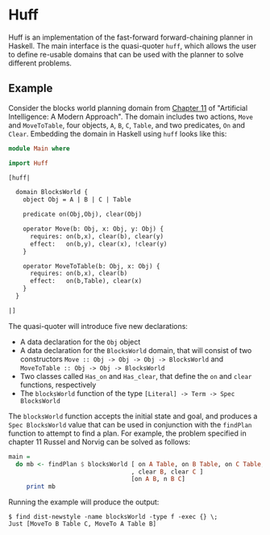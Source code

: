Huff
====

Huff is an implementation of the fast-forward forward-chaining planner in
Haskell. The main interface is the quasi-quoter `huff`, which allows the user to
define re-usable domains that can be used with the planner to solve different
problems.


Example
-------

Consider the blocks world planning domain from [Chapter
11](http://aima.cs.berkeley.edu/2nd-ed/newchap11.pdf) of "Artificial
Intelligence: A Modern Approach". The domain includes two actions, `Move` and
`MoveToTable`, four objects, `A`, `B`, `C`, `Table`, and two predicates, `On`
and `Clear`. Embedding the domain in Haskell using `huff` looks like this:

```haskell
module Main where

import Huff

[huff|

  domain BlocksWorld {
    object Obj = A | B | C | Table

    predicate on(Obj,Obj), clear(Obj)

    operator Move(b: Obj, x: Obj, y: Obj) {
      requires: on(b,x), clear(b), clear(y)
      effect:   on(b,y), clear(x), !clear(y)
    }

    operator MoveToTable(b: Obj, x: Obj) {
      requires: on(b,x), clear(b)
      effect:   on(b,Table), clear(x)
    }
  }

|]

```

The quasi-quoter will introduce five new declarations:
* A data declaration for the `Obj` object
* A data declaration for the `BlocksWorld` domain, that will consist of two
  constructors `Move :: Obj -> Obj -> Obj -> BlocksWorld` and `MoveToTable ::
  Obj -> Obj -> BlocksWorld`
* Two classes called `Has_on` and `Has_clear`, that define the `on` and `clear`
  functions, respectively
* The `blocksWorld` function of the type `[Literal] -> Term -> Spec BlocksWorld`

The `blocksWorld` function accepts the initial state and goal, and produces a
`Spec BlocksWorld` value that can be used in conjunction with the `findPlan`
function to attempt to find a plan. For example, the problem specified in
chapter 11 Russel and Norvig can be solved as follows:

```haskell
main =
  do mb <- findPlan $ blocksWorld [ on A Table, on B Table, on C Table, clear A
                                  , clear B, clear C ]
                                  [on A B, n B C]
     print mb
```

Running the example will produce the output:

```shell
$ find dist-newstyle -name blocksWorld -type f -exec {} \;
Just [MoveTo B Table C, MoveTo A Table B]
```
